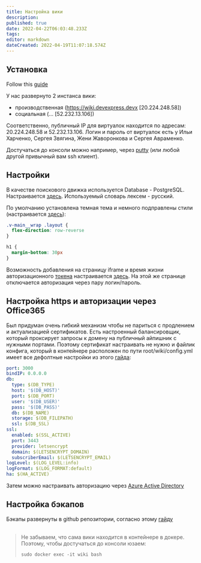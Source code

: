 ```yaml
---
title: Настройка вики
description: 
published: true
date: 2022-04-22T06:03:48.233Z
tags: 
editor: markdown
dateCreated: 2022-04-19T11:07:18.574Z
---
```


## Установка

Follow this [guide](https://docs.requarks.io/install/ubuntu)

У нас развернуто 2 инстанса вики:
- производственная (https://wiki.devexpress.devx [20.224.248.58])
- социальная (... [52.232.13.106])

Соответственно, публичный IP для виртуалок находится по адресам: 20.224.248.58 и 52.232.13.106. Логин и пароль от виртуалок есть у Ильи Харченко, Сергея Звягина, Жени Жаворонкова и Сергея Авраменко.  

Достучаться до консоли можно например, через [putty](https://www.putty.org) (или любой другой привычный вам ssh клиент).

## Настройки

В качестве поискового движка используется Database - PostgreSQL. Настраивается [здесь](/a/search).
Используемый словарь лексем - русский.

По умолчанию установлена темная тема и немного подправлены стили (настраивается [здесь](/a/theme)):

```css
.v-main__wrap .layout {
  flex-direction: row-reverse
}

h1 {
  margin-bottom: 30px
}
```

 
Возможность добавления на страницу iframe и время жизни авторизационного [токена](https://github.com/Requarks/blog/blob/master/content/post/security-wiki-js.md) настраивается [здесь](/a/security). На этой же странице отключается авторизация через пару логин/пароль.

## Настройка https и авторизации через Office365

Был придуман очень гибкий механизм чтобы не париться с продлением и актуализацией сертификатов. Есть настроенный балансировщик, который проксирует запросы к домену на публичный айпишник с нужными портами. Поэтому сертификат настраивать не нужно и файлик конфига, который в контейнере расположен по пути root/wiki/config.yml имеет все дефолтные настройки из этого [гайда](https://docs.requarks.io/install/ubuntu):

```yml
port: 3000
bindIP: 0.0.0.0
db:
  type: $(DB_TYPE)
  host: '$(DB_HOST)'
  port: $(DB_PORT)
  user: '$(DB_USER)'
  pass: '$(DB_PASS)'
  db: $(DB_NAME)
  storage: $(DB_FILEPATH)
  ssl: $(DB_SSL)
ssl:
  enabled: $(SSL_ACTIVE)
  port: 3443
  provider: letsencrypt
  domain: $(LETSENCRYPT_DOMAIN)
  subscriberEmail: $(LETSENCRYPT_EMAIL)
logLevel: $(LOG_LEVEL:info)
logFormat: $(LOG_FORMAT:default)
ha: $(HA_ACTIVE)

```

Затем можно настраивать авторизацию через [Azure Active Directory](https://docs.requarks.io/auth/azure)

## Настройка бэкапов

Бэкапы развернуты в github репозитории, согласно этому [гайду](https://docs.requarks.io/storage/git)  
 

> Не забываем, что сама вики находится в контейнере в докере. Поэтому, чтобы достучаться до консоли юзаем:  
> 
> ```plaintext
> sudo docker exec -it wiki bash
> ```

